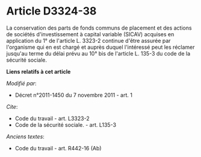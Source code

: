 # Article D3324-38

La conservation des parts de fonds communs de placement et des actions de sociétés d'investissement à capital variable
(SICAV) acquises en application du 1° de l'article L. 3323-2 continue d'être assurée par l'organisme qui en est chargé et
auprès duquel l'intéressé peut les réclamer jusqu'au terme du délai prévu au 10° bis de l'article L. 135-3 du code de la
sécurité sociale.

**Liens relatifs à cet article**

_Modifié par_:

  - Décret n°2011-1450 du 7 novembre 2011 - art. 1

_Cite_:

  - Code du travail - art. L3323-2
  - Code de la sécurité sociale. - art. L135-3

_Anciens textes_:

  - Code du travail - art. R442-16 (Ab)
